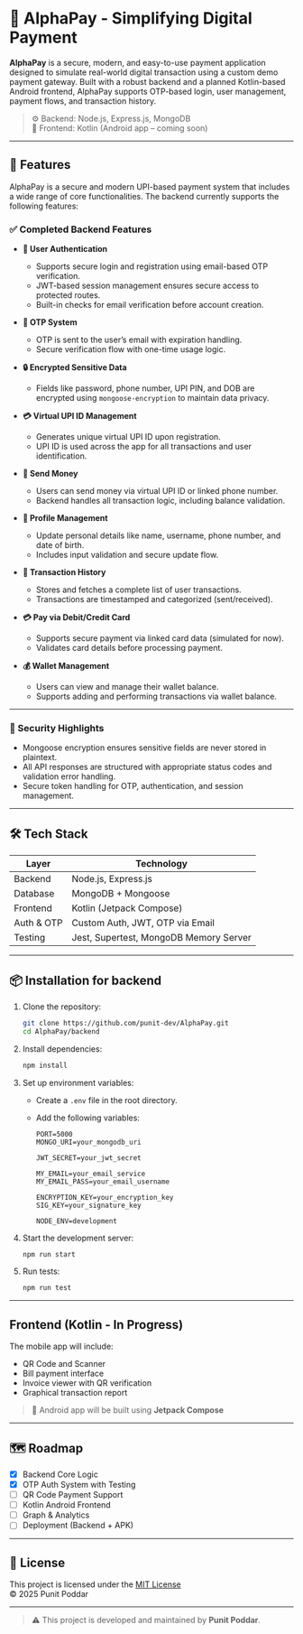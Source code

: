 # 💸 AlphaPay - Simplifying Digital Payment

**AlphaPay** is a secure, modern, and easy-to-use payment application designed to simulate real-world digital transaction using a custom demo payment gateway. Built with a robust backend and a planned Kotlin-based Android frontend, AlphaPay supports OTP-based login, user management, payment flows, and transaction history.

> ⚙️ Backend: Node.js, Express.js, MongoDB<br>
> 📱 Frontend: Kotlin (Android app – coming soon)

---

## 🚀 Features

AlphaPay is a secure and modern UPI-based payment system that includes a wide range of core functionalities. The backend currently supports the following features:

### ✅ Completed Backend Features

- **🔐 User Authentication**

  - Supports secure login and registration using email-based OTP verification.
  - JWT-based session management ensures secure access to protected routes.
  - Built-in checks for email verification before account creation.

- **📧 OTP System**

  - OTP is sent to the user’s email with expiration handling.
  - Secure verification flow with one-time usage logic.

- **🔒 Encrypted Sensitive Data**

  - Fields like password, phone number, UPI PIN, and DOB are encrypted using `mongoose-encryption` to maintain data privacy.

- **💳 Virtual UPI ID Management**

  - Generates unique virtual UPI ID upon registration.
  - UPI ID is used across the app for all transactions and user identification.

- **💸 Send Money**

  - Users can send money via virtual UPI ID or linked phone number.
  - Backend handles all transaction logic, including balance validation.

- **👤 Profile Management**

  - Update personal details like name, username, phone number, and date of birth.
  - Includes input validation and secure update flow.

- **📂 Transaction History**

  - Stores and fetches a complete list of user transactions.
  - Transactions are timestamped and categorized (sent/received).

- **💳 Pay via Debit/Credit Card**

  - Supports secure payment via linked card data (simulated for now).
  - Validates card details before processing payment.

- **💰 Wallet Management**
  - Users can view and manage their wallet balance.
  - Supports adding and performing transactions via wallet balance.

---

### 🔐 Security Highlights

- Mongoose encryption ensures sensitive fields are never stored in plaintext.
- All API responses are structured with appropriate status codes and validation error handling.
- Secure token handling for OTP, authentication, and session management.

---

## 🛠️ Tech Stack

| Layer      | Technology                             |
| ---------- | -------------------------------------- |
| Backend    | Node.js, Express.js                    |
| Database   | MongoDB + Mongoose                     |
| Frontend   | Kotlin (Jetpack Compose)               |
| Auth & OTP | Custom Auth, JWT, OTP via Email        |
| Testing    | Jest, Supertest, MongoDB Memory Server |

---

## 📦 Installation for backend

1. Clone the repository:

   ```bash
   git clone https://github.com/punit-dev/AlphaPay.git
   cd AlphaPay/backend
   ```

2. Install dependencies:

   ```bash
   npm install
   ```

3. Set up environment variables:

   - Create a `.env` file in the root directory.
   - Add the following variables:

     ```
     PORT=5000
     MONGO_URI=your_mongodb_uri

     JWT_SECRET=your_jwt_secret

     MY_EMAIL=your_email_service
     MY_EMAIL_PASS=your_email_username

     ENCRYPTION_KEY=your_encryption_key
     SIG_KEY=your_signature_key

     NODE_ENV=development
     ```

4. Start the development server:
   ```bash
   npm run start
   ```
5. Run tests:
   ```bash
   npm run test
   ```

---

## Frontend (Kotlin - In Progress)

The mobile app will include:

- QR Code and Scanner
- Bill payment interface
- Invoice viewer with QR verification
- Graphical transaction report

> 📌 Android app will be built using **Jetpack Compose**

---

## 🗺️ Roadmap

- [x] Backend Core Logic
- [x] OTP Auth System with Testing
- [ ] QR Code Payment Support
- [ ] Kotlin Android Frontend
- [ ] Graph & Analytics
- [ ] Deployment (Backend + APK)

---

## 📄 License

This project is licensed under the [MIT License](LICENSE)<br>
© 2025 Punit Poddar

---

> ⚠️ This project is developed and maintained by **Punit Poddar**.
